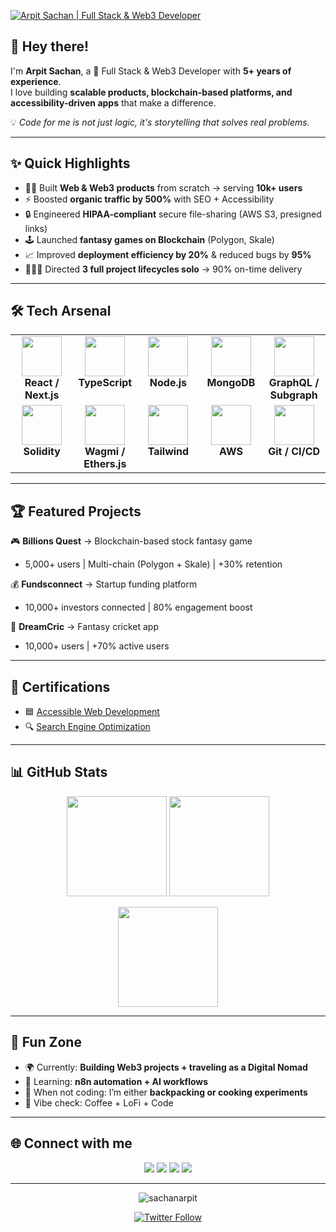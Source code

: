 [![Arpit Sachan | Full Stack & Web3 Developer](https://pimp-my-readme.webapp.io/pimp-my-readme/wavy-banner?subtitle=Full%20Stack%20%7C%20Web3%20%7C%20Accessibility%20Engineer&title=Arpit%20Sachan)](https://arpitsachan.com)

## 👋 Hey there!  
I'm **Arpit Sachan**, a 🚀 Full Stack & Web3 Developer with **5+ years of experience**.  
I love building **scalable products, blockchain-based platforms, and accessibility-driven apps** that make a difference.  

💡 *Code for me is not just logic, it's storytelling that solves real problems.*  

---

## ✨ Quick Highlights  
- 👨‍💻 Built **Web & Web3 products** from scratch → serving **10k+ users**  
- ⚡ Boosted **organic traffic by 500%** with SEO + Accessibility  
- 🔒 Engineered **HIPAA-compliant** secure file-sharing (AWS S3, presigned links)  
- 🕹️ Launched **fantasy games on Blockchain** (Polygon, Skale)  
- 📈 Improved **deployment efficiency by 20%** & reduced bugs by **95%**  
- 🧑‍🤝‍🧑 Directed **3 full project lifecycles solo** → 90% on-time delivery  

---

## 🛠️ Tech Arsenal  

<table align="center">
<tbody>
<tr valign="top">
<td width="20%" align="center"><img height="64px" src="https://cdn.svgporn.com/logos/react.svg"><br><b>React / Next.js</b></td>
<td width="20%" align="center"><img height="64px" src="https://cdn.svgporn.com/logos/typescript-icon.svg"><br><b>TypeScript</b></td>
<td width="20%" align="center"><img height="64px" src="https://cdn.svgporn.com/logos/nodejs.svg"><br><b>Node.js</b></td>
<td width="20%" align="center"><img height="64px" src="https://cdn.svgporn.com/logos/mongodb.svg"><br><b>MongoDB</b></td>
<td width="20%" align="center"><img height="64px" src="https://cdn.svgporn.com/logos/graphql.svg"><br><b>GraphQL / Subgraph</b></td>
</tr>
<tr valign="top">
<td width="20%" align="center"><img height="64px" src="https://cdn.svgporn.com/logos/ethereum.svg"><br><b>Solidity</b></td>
<td width="20%" align="center"><img height="64px" src="https://cdn.svgporn.com/logos/wagmi.svg"><br><b>Wagmi / Ethers.js</b></td>
<td width="20%" align="center"><img height="64px" src="https://cdn.svgporn.com/logos/tailwindcss-icon.svg"><br><b>Tailwind</b></td>
<td width="20%" align="center"><img height="64px" src="https://cdn.svgporn.com/logos/amazon-web-services.svg"><br><b>AWS</b></td>
<td width="20%" align="center"><img height="64px" src="https://cdn.svgporn.com/logos/git-icon.svg"><br><b>Git / CI/CD</b></td>
</tr>
</tbody>
</table>  

---

## 🏆 Featured Projects  

🎮 **Billions Quest** → Blockchain-based stock fantasy game  
- 5,000+ users | Multi-chain (Polygon + Skale) | +30% retention  

💰 **Fundsconnect** → Startup funding platform  
- 10,000+ investors connected | 80% engagement boost  

🏏 **DreamCric** → Fantasy cricket app  
- 10,000+ users | +70% active users  


---

## 📜 Certifications  
- 🟦 [Accessible Web Development](https://shorturl.at/haEH5)  
- 🔍 [Search Engine Optimization](https://shorturl.at/zkWIR)  

---

## 📊 GitHub Stats  

<p align="center">
  <img src="https://github-readme-stats.vercel.app/api?username=sachanarpit&show_icons=true&theme=tokyonight&hide_border=true" height="160"/>
  <img src="https://github-readme-streak-stats.herokuapp.com?user=sachanarpit&theme=tokyonight&hide_border=true" height="160"/>
</p>
<p align="center">
  <img src="https://github-readme-stats.vercel.app/api/top-langs?username=sachanarpit&layout=compact&theme=tokyonight&hide_border=true" height="160"/>
</p>

---

## 🎯 Fun Zone  

- 🌍 Currently: **Building Web3 projects + traveling as a Digital Nomad**  
- 📖 Learning: **n8n automation + AI workflows**  
- 🍳 When not coding: I’m either **backpacking or cooking experiments**  
- 🎵 Vibe check: Coffee + LoFi + Code  

---

## 🌐 Connect with me  

<p align="center">
  <a href="https://linkedin.com/in/sachanarpit"><img src="https://img.shields.io/badge/LinkedIn-0077B5?style=for-the-badge&logo=linkedin&logoColor=white"></a>
  <a href="https://twitter.com/sachanarpit1"><img src="https://img.shields.io/badge/Twitter-1DA1F2?style=for-the-badge&logo=twitter&logoColor=white"></a>
  <a href="https://instagram.com/arpitsachanofficial"><img src="https://img.shields.io/badge/Instagram-E4405F?style=for-the-badge&logo=instagram&logoColor=white"></a>
  <a href="https://codepen.io/sachanarpit"><img src="https://img.shields.io/badge/Codepen-1d1e22?style=for-the-badge&logo=codepen&logoColor=white"></a>
</p>

---

<p align="center"><img src="https://komarev.com/ghpvc/?username=sachanarpit&label=Profile%20views&color=0e75b6&style=flat" alt="sachanarpit" /></p>
<p align="center"><a href="https://twitter.com/sachanarpit1"><img src="https://img.shields.io/twitter/follow/sachanarpit1?logo=twitter&style=for-the-badge" alt="Twitter Follow" /></a></p>
